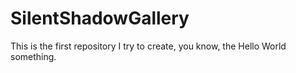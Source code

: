 # SilentShadowGallery
This is the first repository I try to create, you know, the Hello World something.
